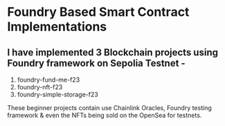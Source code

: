 # Foundry Based Smart Contract Implementations

## I have implemented 3 Blockchain projects using Foundry framework on Sepolia Testnet -

1. foundry-fund-me-f23
2. foundry-nft-f23
3. foundry-simple-storage-f23

These beginner projects contain use Chainlink Oracles, Foundry testing framework & even the NFTs being sold on the OpenSea for testnets. 
